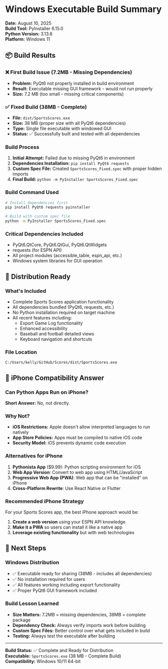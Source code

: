 # Windows Executable Build Summary

**Date:** August 10, 2025  
**Build Tool:** PyInstaller 6.15.0  
**Python Version:** 3.13.6  
**Platform:** Windows 11

## 📦 **Build Results**

### ❌ First Build Issue (7.2MB - Missing Dependencies)
- **Problem:** PyQt6 not properly installed in build environment
- **Result:** Executable missing GUI framework - would not run properly
- **Size:** 7.2 MB (too small - missing critical components)

### ✅ Fixed Build (38MB - Complete)
- **File:** `dist/SportsScores.exe`
- **Size:** 38 MB (proper size with all PyQt6 dependencies)
- **Type:** Single file executable with windowed GUI
- **Status:** ✅ Successfully built and tested with all dependencies

### Build Process
1. **Initial Attempt:** Failed due to missing PyQt6 in environment
2. **Dependencies Installation:** `pip install PyQt6 requests`
3. **Custom Spec File:** Created `SportsScores_Fixed.spec` with proper hidden imports
4. **Final Build:** `python -m PyInstaller SportsScores_Fixed.spec`

### Build Command Used
```bash
# Install dependencies first
pip install PyQt6 requests pyinstaller

# Build with custom spec file
python -m PyInstaller SportsScores_Fixed.spec
```

### Critical Dependencies Included
- PyQt6.QtCore, PyQt6.QtGui, PyQt6.QtWidgets
- requests (for ESPN API)
- All project modules (accessible_table, espn_api, etc.)
- Windows system libraries for GUI operation

## 🎯 **Distribution Ready**

### What's Included
- Complete Sports Scores application functionality
- All dependencies bundled (PyQt6, requests, etc.)
- No Python installation required on target machine
- All recent features including:
  - Export Game Log functionality
  - Enhanced accessibility
  - Baseball and football detailed views
  - Keyboard navigation and shortcuts

### File Location
```
C:/Users/kelly/GitHub/Scores/dist/SportsScores.exe
```

## 📱 **iPhone Compatibility Answer**

### Can Python Apps Run on iPhone?
**Short Answer:** No, not directly.

### Why Not?
- **iOS Restrictions:** Apple doesn't allow interpreted languages to run natively
- **App Store Policies:** Apps must be compiled to native iOS code
- **Security Model:** iOS prevents dynamic code execution

### Alternatives for iPhone
1. **Pythonista App** ($9.99): Python scripting environment for iOS
2. **Web App Version**: Convert to web app using HTML/JavaScript
3. **Progressive Web App (PWA)**: Web app that can be "installed" on iPhone
4. **Cross-Platform Rewrite**: Use React Native or Flutter

### Recommended iPhone Strategy
For your Sports Scores app, the best iPhone approach would be:
1. **Create a web version** using your ESPN API knowledge
2. **Make it a PWA** so users can install it like a native app
3. **Leverage existing functionality** but with web technologies

## 🚀 **Next Steps**

### Windows Distribution
- ✅ Executable ready for sharing (38MB - includes all dependencies)
- ✅ No installation required for users
- ✅ All features working including export functionality
- ✅ Proper PyQt6 GUI framework included

### Build Lesson Learned
- **Size Matters:** 7.2MB = missing dependencies, 38MB = complete package
- **Dependency Check:** Always verify imports work before building
- **Custom Spec Files:** Better control over what gets included in build
- **Testing:** Always test the executable after building

---

**Build Status:** ✅ Complete and Ready for Distribution  
**Executable:** `SportsScores.exe` (38 MB - Complete Build)  
**Compatibility:** Windows 10/11 64-bit

